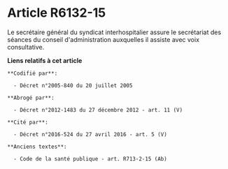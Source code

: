 # Article R6132-15

Le secrétaire général du syndicat interhospitalier assure le secrétariat des séances du conseil d'administration auxquelles
il assiste avec voix consultative.

**Liens relatifs à cet article**

	**Codifié par**:

	  - Décret n°2005-840 du 20 juillet 2005

	**Abrogé par**:

	  - Décret n°2012-1483 du 27 décembre 2012 - art. 11 (V)

	**Cité par**:

	  - Décret n°2016-524 du 27 avril 2016 - art. 5 (V)

	**Anciens textes**:

	  - Code de la santé publique - art. R713-2-15 (Ab)
